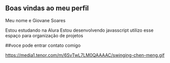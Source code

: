 ## Boas vindas ao meu perfil

Meu nome e Giovane Soares

Estou estudando na Alura 
Estou desenvolvendo javasscript
utilizo esse espaço para organização de projetos 

##voce pode entrar contato comigo

https://media1.tenor.com/m/6SvTwL7LM0QAAAAC/swinging-chen-meng.gif
